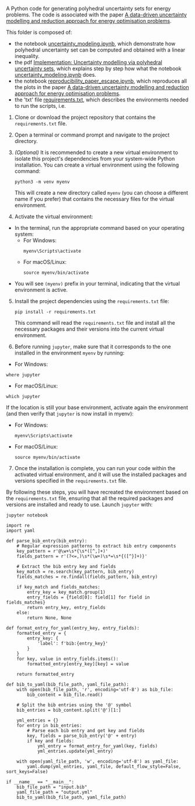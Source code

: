 A Python code for generating polyhedral uncertainty sets for energy problems.
The code is associated with the paper [A data-driven uncertainty modelling and reduction approach for energy optimisation problems](https://arxiv.org/abs/2212.01478).

This folder is composed of:
- the notebook [uncertainty_modeling.ipynb](https://github.com/julien-vaes/uncertainty_modelling_for_energy/blob/master/uncertainty_modeling.ipynb),
which demonstrate how polyhedral uncertainty set can be computed and obtained with a linear inequality.
- the pdf [Implementation: Uncertainty modelling via polyhedral uncertainty sets](https://github.com/julien-vaes/uncertainty_modelling_for_energy/blob/master/pus_implementation.pdf),
which explains step by step how what the notebook [uncertainty_modeling.ipynb](https://github.com/julien-vaes/uncertainty_modelling_for_energy/blob/master/uncertainty_modeling.ipynb) does.
- the notebook [reproducibility_paper_escape.ipynb](https://github.com/julien-vaes/uncertainty_modelling_for_energy/blob/master/reproducibility_paper_escape.ipynb),
which reproduces all the plots in the paper [A data-driven uncertainty modelling and reduction approach for energy optimisation problems](https://arxiv.org/abs/2212.01478).
- the 'txt' file [requirements.txt](https://github.com/julien-vaes/uncertainty_modelling_for_energy/blob/master/requirements.txt),
which describes the environments needed to run the scripts, i.e.
  
1. Clone or download the project repository that contains the `requirements.txt` file.

2. Open a terminal or command prompt and navigate to the project directory.

3. *(Optional)* It is recommended to create a new virtual environment to isolate this project's dependencies from your system-wide Python installation. You can create a virtual environment using the following command:

   `python3 -m venv myenv`

   This will create a new directory called `myenv` (you can choose a different name if you prefer) that contains the necessary files for the virtual environment.

4. Activate the virtual environment:
- In the terminal, run the appropriate command based on your operating system:
  - For Windows:
    ```
    myenv\Scripts\activate
    ```
  - For macOS/Linux:
    ```
    source myenv/bin/activate
    ```
- You will see `(myenv)` prefix in your terminal, indicating that the virtual environment is active.

5. Install the project dependencies using the `requirements.txt` file:

   `pip install -r requirements.txt`

   This command will read the `requirements.txt` file and install all the necessary packages and their versions into the current virtual environment.
6. Before running `jupyter`, make sure that it corresponds to the one installed in the environment `myenv` by running:
- For Windows:
```
where jupyter
```
- For macOS/Linux:
```
which jupyter
```
If the location is still your base environment, activate again the environment (and then verify that `jupyter` is now install in myenv):
- For Windows:
  ```
  myenv\Scripts\activate
  ```
- For macOS/Linux:
  ```
  source myenv/bin/activate
  ```

7. Once the installation is complete, you can run your code within the activated virtual environment, and it will use the installed packages and versions specified in the `requirements.txt` file.

By following these steps, you will have recreated the environment based on the `requirements.txt` file, ensuring that all the required packages and versions are installed and ready to use.
Launch `jupyter` with:
```
jupyter notebook
```



    import re
    import yaml
    
    def parse_bib_entry(bib_entry):
        # Regular expression patterns to extract bib entry components
        key_pattern = r'@\w+\s*{\s*([^,]+)'
        fields_pattern = r'(?<=,)\s*(\w+)\s*=\s*{([^}]+)}'
    
        # Extract the bib entry key and fields
        key_match = re.search(key_pattern, bib_entry)
        fields_matches = re.findall(fields_pattern, bib_entry)
    
        if key_match and fields_matches:
            entry_key = key_match.group(1)
            entry_fields = {field[0]: field[1] for field in fields_matches}
            return entry_key, entry_fields
        else:
            return None, None
    
    def format_entry_for_yaml(entry_key, entry_fields):
        formatted_entry = {
            entry_key: {
                'label': f'bib:{entry_key}'
            }
        }
        for key, value in entry_fields.items():
            formatted_entry[entry_key][key] = value
    
        return formatted_entry
    
    def bib_to_yaml(bib_file_path, yaml_file_path):
        with open(bib_file_path, 'r', encoding='utf-8') as bib_file:
            bib_content = bib_file.read()
    
        # Split the bib entries using the '@' symbol
        bib_entries = bib_content.split('@')[1:]
    
        yml_entries = {}
        for entry in bib_entries:
            # Parse each bib entry and get key and fields
            key, fields = parse_bib_entry('@' + entry)
            if key and fields:
                yml_entry = format_entry_for_yaml(key, fields)
                yml_entries.update(yml_entry)
    
        with open(yaml_file_path, 'w', encoding='utf-8') as yaml_file:
            yaml.dump(yml_entries, yaml_file, default_flow_style=False, sort_keys=False)
    
    if __name__ == "__main__":
        bib_file_path = "input.bib"
        yaml_file_path = "output.yml"
        bib_to_yaml(bib_file_path, yaml_file_path)
  
